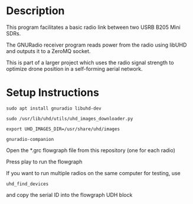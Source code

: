# Description

This program facilitates a basic radio link between two USRB B205 Mini SDRs.

The GNURadio receiver program reads power from the radio using libUHD and outputs it to a ZeroMQ socket.

This is part of a larger project which uses the radio signal strength to optimize drone position in a self-forming aerial network.



# Setup Instructions

```
sudo apt install gnuradio libuhd-dev

sudo /usr/lib/uhd/utils/uhd_images_downloader.py

export UHD_IMAGES_DIR=/usr/share/uhd/images

gnuradio-companion
```

Open the *.grc flowgraph file from this repository (one for each radio)

Press play to run the flowgraph




If you want to run multiple radios on the same computer for testing, use 
```
uhd_find_devices
```
and copy the serial ID into the flowgraph UDH block
